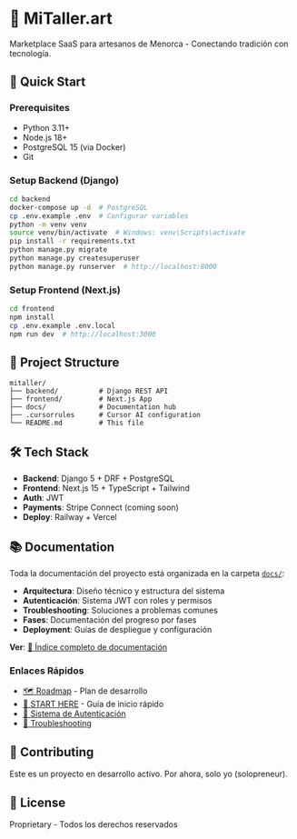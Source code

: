 
# 🎨 MiTaller.art

Marketplace SaaS para artesanos de Menorca - Conectando tradición con tecnología.

## 🚀 Quick Start

### Prerequisites
- Python 3.11+
- Node.js 18+
- PostgreSQL 15 (via Docker)
- Git

### Setup Backend (Django)
```bash
cd backend
docker-compose up -d  # PostgreSQL
cp .env.example .env  # Configurar variables
python -m venv venv
source venv/bin/activate  # Windows: venv\Scripts\activate
pip install -r requirements.txt
python manage.py migrate
python manage.py createsuperuser
python manage.py runserver  # http://localhost:8000
```

### Setup Frontend (Next.js)
```bash
cd frontend
npm install
cp .env.example .env.local
npm run dev  # http://localhost:3000
```

## 📁 Project Structure
```
mitaller/
├── backend/          # Django REST API
├── frontend/         # Next.js App
├── docs/             # Documentation hub
├── .cursorrules      # Cursor AI configuration
└── README.md         # This file
```

## 🛠️ Tech Stack
- **Backend**: Django 5 + DRF + PostgreSQL
- **Frontend**: Next.js 15 + TypeScript + Tailwind
- **Auth**: JWT
- **Payments**: Stripe Connect (coming soon)
- **Deploy**: Railway + Vercel

## 📚 Documentation

Toda la documentación del proyecto está organizada en la carpeta [`docs/`](./docs/):

- **Arquitectura**: Diseño técnico y estructura del sistema
- **Autenticación**: Sistema JWT con roles y permisos
- **Troubleshooting**: Soluciones a problemas comunes
- **Fases**: Documentación del progreso por fases
- **Deployment**: Guías de despliegue y configuración

**Ver**: [📖 Índice completo de documentación](./docs/README.md)

### Enlaces Rápidos
- [🗺️ Roadmap](./ROADMAP.md) - Plan de desarrollo
- [🚀 START HERE](./START_HERE.md) - Guía de inicio rápido
- [🔐 Sistema de Autenticación](./docs/auth/SISTEMA_AUTENTICACION.md)
- [🐛 Troubleshooting](./docs/troubleshooting/)

## 🤝 Contributing
Este es un proyecto en desarrollo activo. Por ahora, solo yo (solopreneur).

## 📄 License
Proprietary - Todos los derechos reservados